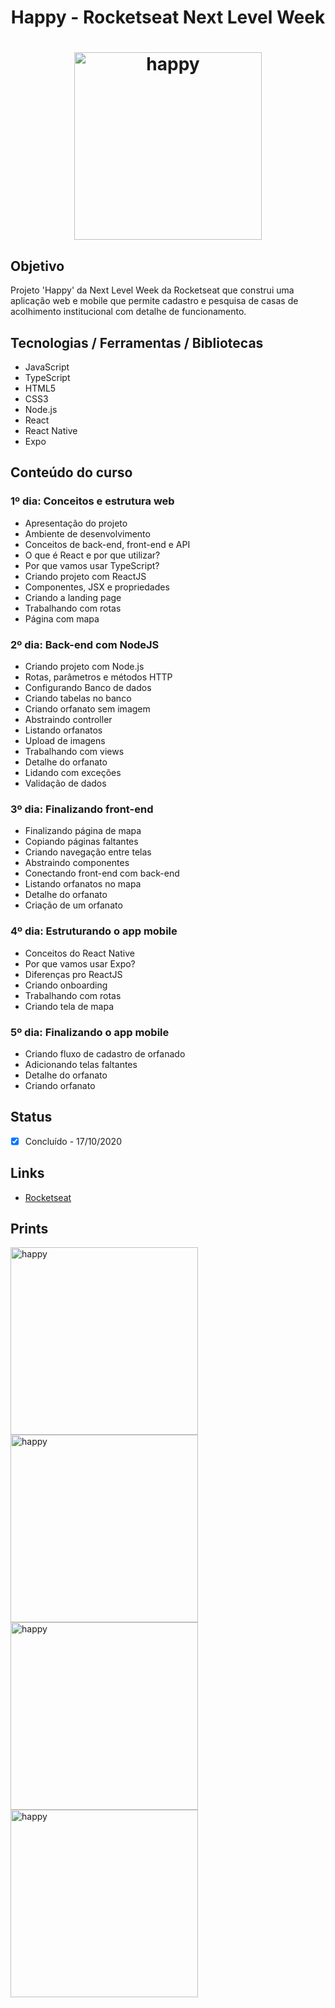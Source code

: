 <h1 align="center">Happy - Rocketseat Next Level Week</h1>
<h1 align="center">
  <img alt="happy" title="happy" src="./prints/web1.png" width="300px"/>
</h1>

## Objetivo
Projeto 'Happy' da Next Level Week da Rocketseat que construi uma aplicação web e mobile que permite cadastro e pesquisa de casas de acolhimento institucional com detalhe de funcionamento.

## Tecnologias / Ferramentas / Bibliotecas
- JavaScript
- TypeScript
- HTML5
- CSS3
- Node.js
- React
- React Native
- Expo

## Conteúdo do curso

### 1º dia: Conceitos e estrutura web
- Apresentação do projeto
- Ambiente de desenvolvimento
- Conceitos de back-end, front-end e API
- O que é React e por que utilizar?
- Por que vamos usar TypeScript?
- Criando projeto com ReactJS
- Componentes, JSX e propriedades
- Criando a landing page
- Trabalhando com rotas
- Página com mapa

### 2º dia: Back-end com NodeJS
- Criando projeto com Node.js
- Rotas, parâmetros e métodos HTTP
- Configurando Banco de dados
- Criando tabelas no banco
- Criando orfanato sem imagem
- Abstraindo controller
- Listando orfanatos
- Upload de imagens
- Trabalhando com views
- Detalhe do orfanato
- Lidando com exceções
- Validação de dados

### 3º dia: Finalizando front-end
- Finalizando página de mapa
- Copiando páginas faltantes
- Criando navegação entre telas
- Abstraindo componentes
- Conectando front-end com back-end
- Listando orfanatos no mapa
- Detalhe do orfanato
- Criação de um orfanato

### 4º dia: Estruturando o app mobile
- Conceitos do React Native
- Por que vamos usar Expo?
- Diferenças pro ReactJS
- Criando onboarding
- Trabalhando com rotas
- Criando tela de mapa

### 5º dia: Finalizando o app mobile
- Criando fluxo de cadastro de orfanado
- Adicionando telas faltantes
- Detalhe do orfanato
- Criando orfanato

## Status
- [x] Concluído - 17/10/2020

## Links
- [Rocketseat](https://rocketseat.com.br/)

## Prints
  <img alt="happy" title="happy" src="./prints/web2.png" width="300px"/>
  <img alt="happy" title="happy" src="./prints/web3.png" width="300px"/>
  <img alt="happy" title="happy" src="./prints/mobile1.png" width="300px"/>
  <img alt="happy" title="happy" src="./prints/mobile2.png" width="300px"/>
